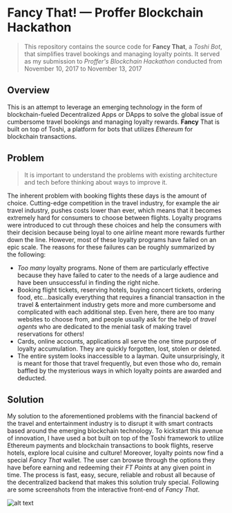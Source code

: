 # Fancy That! — Proffer Blockchain Hackathon
> This repository contains the source code for **Fancy That**, a *Toshi Bot*, that simplifies travel bookings and managing loyalty points. It served as my submission to *Proffer's Blockchain Hackathon* conducted from November 10, 2017 to November 13, 2017

## Overview
This is an attempt to leverage an emerging technology in the form of blockchain-fueled Decentralized Apps or DApps to solve the global issue of cumbersome travel bookings and managing loyalty rewards. **Fancy** That is built on top of Toshi, a platform for bots that utilizes *Ethereum* for blockchain transactions.

## Problem
> It is important to understand the problems with existing architecture and tech before thinking about ways to improve it.

The inherent problem with booking flights these days is the amount of choice. Cutting-edge competition in the travel industry, for example the air travel industry, pushes costs lower than ever, which means that it becomes extremely hard for consumers to choose between flights. Loyalty programs were introduced to cut through these choices and help the consumers with their decision because being loyal to one airline meant more rewards further down the line. However, most of these loyalty programs have failed on an epic scale. The reasons for these failures can be roughly summarized by the following:
+ *Too many* loyalty programs. None of them are particularly effective because they have failed to cater to the needs of a large audience and have been unsuccessful in finding the right niche.
+ Booking flight tickets, reserving hotels, buying concert tickets, ordering food, etc...basically everything that requires a financial transaction in the travel & entertainment industry gets more and more cumbersome and complicated with each additional step. Even here, there are too many websites to choose from, and people usually ask for the help of *travel agents* who are dedicated to the menial task of making travel reservations for others!
+ Cards, online accounts, applications all serve the one time purpose of loyalty accumulation. They are quickly forgotten, lost, stolen or deleted.
+ The entire system looks inaccessible to a layman. Quite unsurprisingly, it is meant for those that travel frequently, but even those who do, remain baffled by the mysterious ways in which loyalty points are awarded and deducted.

## Solution
My solution to the aforementioned problems with the financial backend of the travel and entertainment industry is to disrupt it with smart contracts based around the emerging blockchain technology. To kickstart this avenue of innovation, I have used a bot built on top of the Toshi framework to utilize Ethereum payments and blockchain transactions to book flights, reserve hotels, explore local cuisine and culture! Moreover, loyalty points now find a special *Fancy That* wallet. The user can browse through the options they have before earning and redeeming their *FT Points* at any given point in time. The process is fast, easy, secure, reliable and robust all because of the decentralized backend that makes this solution truly special. Following are some screenshots from the interactive front-end of *Fancy That*.

![alt text](https://raw.githubusercontent.com/akhand42/Fancy-That/master/screenshots.png "Fancy That Screenshot")


##
